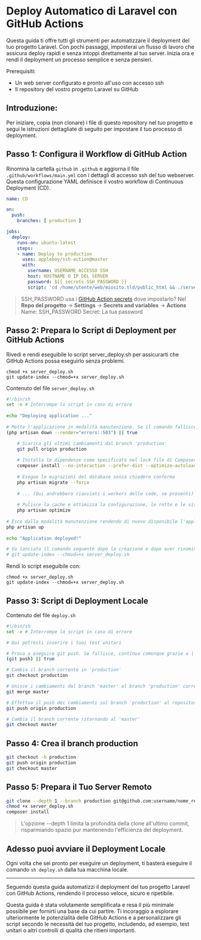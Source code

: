 # Deploy Automatico di Laravel con GitHub Actions

Questa guida ti offre tutti gli strumenti per automatizzare il deployment del tuo progetto Laravel. Con pochi passaggi, imposterai un flusso di lavoro che assicura deploy rapidi e senza intoppi direttamente al tuo server. Inizia ora e rendi il deployment un processo semplice e senza pensieri.

Prerequisiti:
- Un web server configurato e pronto all'uso con accesso ssh
- Il repository del vostro progetto Laravel su GitHub

## Introduzione:
Per iniziare, copia (non clonare) i file di questo repository nel tuo progetto e segui le istruzioni dettagliate di seguito per impostare il tuo processo di deployment.

## Passo 1: Configura il Workflow di GitHub Action
Rinomina la cartella `github` in `.github` e aggiorna il file `.github/workflows/main.yml` con i dettagli di accesso ssh del tuo webserver. Questa configurazione YAML definisce il vostro workflow di Continuous Deployment (CD).

```yaml
name: CD

on:
  push:
    branches: [ production ]

jobs:
  deploy:
    runs-on: ubuntu-latest
    steps:
    - name: Deploy to production
      uses: appleboy/ssh-action@master
      with:
        username: USERNAME ACCESSO SSH
        host: HOSTNAME O IP DEL SERVER
        password: ${{ secrets.SSH_PASSWORD }}
        script: 'cd /home/utente/web/miosito.tld/public_html && ./server_deploy.sh'

```

> SSH_PASSWORD usa i [GitHub Action secrets](https://docs.github.com/en/actions/security-guides/using-secrets-in-github-actions) dove impostarlo?
> Nel **Repo del progetto** -> **Settings** -> **Secrets and variables** -> **Actions**
> Name: SSH_PASSWORD 
> Secret: La tua password


## Passo 2: Prepara lo Script di Deployment per GitHub Actions
Rivedi e rendi eseguibile lo script server_deploy.sh per assicurarti che GitHub Actions possa eseguirlo senza problemi.

``` 
chmod +x server_deploy.sh
git update-index --chmod=+x server_deploy.sh
```

Contenuto del file `server_deploy.sh`
```sh
#!/bin/sh
set -e # Interrompe lo script in caso di errore
 
echo "Deploying application ..."
 
# Mette l'applicazione in modalità manutenzione. Se il comando fallisce, continua comunque grazie a || true
(php artisan down --render="errors::503") || true 

    # Scarica gli ultimi cambiamenti dal branch 'production'
    git pull origin production
    
    # Installa le dipendenze come specificato nel lock file di Composer senza interazione
    composer install --no-interaction --prefer-dist --optimize-autoloader 
    
    # Esegue le migrazioni del database senza chiedere conferma
    php artisan migrate --force 
    
    # ... (Qui andrebbero riavviati i workers delle code, se presenti)
    
    # Pulisce la cache e ottimizza la configurazione, le rotte e le viste
    php artisan optimize 
 
# Esce dalla modalità manutenzione rendendo di nuovo disponibile l'applicazione
php artisan up 
 
echo "Application deployed!"

# Va lanciato il comando seguente dopo la creazione e dopo aver rinominato il file
# git update-index --chmod=+x server_deploy.sh

```

Rendi lo script eseguibile con:
``` 
chmod +x server_deploy.sh
git update-index --chmod=+x server_deploy.sh
```

## Passo 3: Script di Deployment Locale

Contenuto del file `deploy.sh`
```sh
#!/bin/sh
set -e # Interrompe lo script in caso di errore

# Qui potresti inserire i tuoi test unitari

# Prova a eseguire git push. Se fallisce, continua comunque grazie a || true
(git push) || true 

# Cambia il branch corrente in 'production'
git checkout production 

# Unisce i cambiamenti dal branch 'master' al branch 'production' corrente
git merge master

# Effettua il push dei cambiamenti sul branch 'production' al repository remoto
git push origin production

# Cambia il branch corrente ritornando al 'master'
git checkout master
```

## Passo 4: Crea il branch production

```sh
git checkout -b production
git push origin production
git checkout master
```

## Passo 5: Prepara il Tuo Server Remoto

```sh
git clone --depth 1 --branch production git@github.com:username/nome_repo.git . 
chmod +x server_deploy.sh
composer install
```
> L'opzione --depth 1 limita la profondità della clone all'ultimo commit, risparmiando spazio pur mantenendo l'efficienza del deployment.


## Adesso puoi avviare il Deployment Locale
Ogni volta che sei pronto per eseguire un deployment, ti basterà eseguire il comando `sh deploy.sh` dalla tua macchina locale.

---

Seguendo questa guida automatizzi il deployment del tuo progetto Laravel con GitHub Actions, rendendo il processo veloce, sicuro e ripetibile. 

Questa guida è stata volutamente semplificata e resa il più minimale possibile per fornirti una base da cui partire. Ti incoraggio a esplorare ulteriormente le potenzialità delle GitHub Actions e a personalizzare gli script secondo le necessità del tuo progetto, includendo, ad esempio, test unitari o altri controlli di qualità che ritieni importanti.
